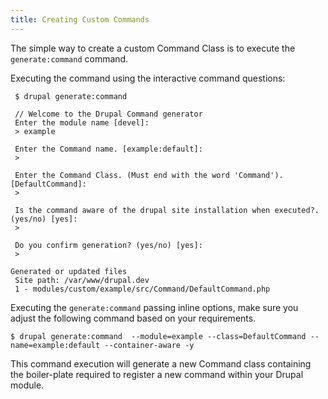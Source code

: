 ```yaml
---
title: Creating Custom Commands
---
```


The simple way to create a custom Command Class is to execute the `generate:command` command.

Executing the command using the interactive command questions: 
```
 $ drupal generate:command
 
 // Welcome to the Drupal Command generator
 Enter the module name [devel]:
 > example

 Enter the Command name. [example:default]:
 >

 Enter the Command Class. (Must end with the word 'Command'). [DefaultCommand]:
 >

 Is the command aware of the drupal site installation when executed?. (yes/no) [yes]:
 >

 Do you confirm generation? (yes/no) [yes]:
 >

Generated or updated files
 Site path: /var/www/drupal.dev
 1 - modules/custom/example/src/Command/DefaultCommand.php
```

Executing the `generate:command` passing inline options, make sure you adjust the following command based on your requirements.

```
$ drupal generate:command  --module=example --class=DefaultCommand --name=example:default --container-aware -y
```

This command execution will generate a new Command class containing the boiler-plate required to register a new command within your Drupal module.
